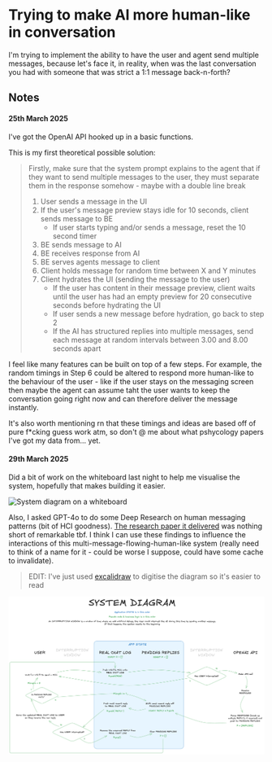 # Trying to make AI more human-like in conversation

I'm trying to implement the ability to have the user and agent send multiple messages, because let's face it, in reality, when was the last conversation you had with someone that was strict a 1:1 message back-n-forth?

## Notes

#### 25th March 2025

I've got the OpenAI API hooked up in a basic functions.

This is my first theoretical possible solution:

> Firstly, make sure that the system prompt explains to the agent that if they want to send multiple messages to the user, they must separate them in the response somehow - maybe with a double line break
>
> 1. User sends a message in the UI
> 2. If the user's message preview stays idle for 10 seconds, client sends message to BE
>    - If user starts typing and/or sends a message, reset the 10 second timer
> 3. BE sends message to AI
> 4. BE receives response from AI
> 5. BE serves agents message to client
> 6. Client holds message for random time between X and Y minutes
> 7. Client hydrates the UI (sending the message to the user)
>    - If the user has content in their message preview, client waits until the user has had an empty preview for 20 consecutive seconds before hydrating the UI
>    - If user sends a new message before hydration, go back to step 2
>    - If the AI has structured replies into multiple messages, send each message at random intervals between 3.00 and 8.00 seconds apart

I feel like many features can be built on top of a few steps. For example, the random timings in Step 6 could be altered to respond more human-like to the behaviour of the user - like if the user stays on the messaging screen then maybe the agent can assume taht the user wants to keep the conversation going right now and can therefore deliver the message instantly.

It's also worth mentioning rn that these timings and ideas are based off of pure f\*cking guess work atm, so don't @ me about what pshycology papers I've got my data from... yet.

#### 29th March 2025

Did a bit of work on the whiteboard last night to help me visualise the system, hopefully that makes building it easier.

![System diagram on a whiteboard](./system-diagram-v2.png)

Also, I asked GPT-4o to do some Deep Research on human messaging patterns (bit of HCI goodness). [The research paper it delivered](https://chatgpt.com/share/67e72518-895c-8000-87a1-e7aaab2da431) was nothing short of remarkable tbf. I think I can use these findings to influence the interactions of this multi-message-flowing-human-like system (really need to think of a name for it - could be worse I suppose, could have some cache to invalidate).

> EDIT: I've just used [excalidraw](https://excalidraw.com/#json=DzeATzdAO46U7joR384XF,dL7MMSPhFEqgZfoWkjPhvg) to digitise the diagram so it's easier to read

![Digitised system diagram](./system-diagram-v3.png)
